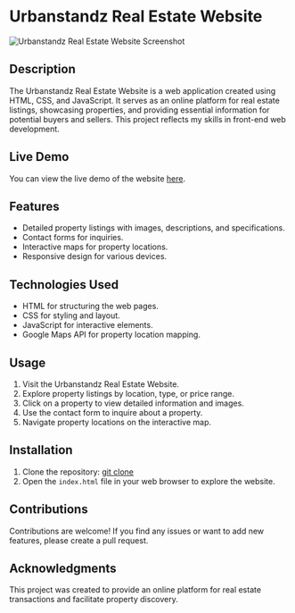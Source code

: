 # Urbanstandz Real Estate Website

![Urbanstandz Real Estate Website Screenshot](https://github.com/Gaya3Ramesh/Ubranstandz/assets/89316721/496518b5-22c0-4ee2-9d20-3a8ef676f411)

## Description

The Urbanstandz Real Estate Website is a web application created using HTML, CSS, and JavaScript. It serves as an online platform for real estate listings, showcasing properties, and providing essential information for potential buyers and sellers. This project reflects my skills in front-end web development.

## Live Demo

You can view the live demo of the website [here](https://your-live-demo-link.com).

## Features

- Detailed property listings with images, descriptions, and specifications.
- Contact forms for inquiries.
- Interactive maps for property locations.
- Responsive design for various devices.

## Technologies Used

- HTML for structuring the web pages.
- CSS for styling and layout.
- JavaScript for interactive elements.
- Google Maps API for property location mapping.

## Usage

1. Visit the Urbanstandz Real Estate Website.
2. Explore property listings by location, type, or price range.
3. Click on a property to view detailed information and images.
4. Use the contact form to inquire about a property.
5. Navigate property locations on the interactive map.

## Installation

1. Clone the repository: [git clone](https://github.com/Gaya3Ramesh/Ubranstandz.git)
2. Open the `index.html` file in your web browser to explore the website.

## Contributions

Contributions are welcome! If you find any issues or want to add new features, please create a pull request.

## Acknowledgments

This project was created to provide an online platform for real estate transactions and facilitate property discovery.



